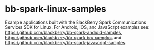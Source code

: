 # bb-spark-linux-samples
Example applications built with the BlackBerry Spark Communications Services SDK for Linux. For Android, iOS, and JavaScript examples see: https://github.com/blackberry/bb-spark-android-samples, https://github.com/blackberry/bb-spark-ios-samples, and https://github.com/blackberry/bb-spark-javascript-samples.
